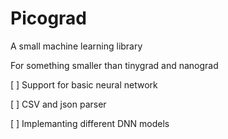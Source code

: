 # Picograd
A small machine learning library

For something smaller than tinygrad and nanograd 

[ ] Support for basic neural network

[ ] CSV and json parser

[ ] Implemanting different DNN models
